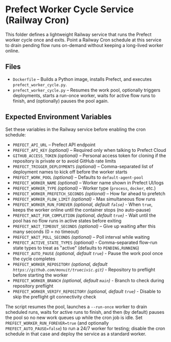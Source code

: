 # Prefect Worker Cycle Service (Railway Cron)

This folder defines a lightweight Railway service that runs the Prefect worker
cycle once and exits. Point a Railway Cron schedule at this service to drain
pending flow runs on-demand without keeping a long-lived worker online.

## Files

- `Dockerfile` – Builds a Python image, installs Prefect, and executes
  `prefect_worker_cycle.py`.
- `prefect_worker_cycle.py` – Resumes the work pool, optionally triggers
  deployments, starts a run-once worker, waits for active flow runs to finish,
  and (optionally) pauses the pool again.

## Expected Environment Variables

Set these variables in the Railway service before enabling the cron schedule:

- `PREFECT_API_URL` – Prefect API endpoint
- `PREFECT_API_KEY` *(optional)* – Required only when talking to Prefect Cloud
- `GITHUB_ACCESS_TOKEN` *(optional)* – Personal access token for cloning if the
  repository is private or to avoid GitHub rate limits
- `PREFECT_TRIGGER_DEPLOYMENTS` *(optional)* – Comma-separated list of
  deployment names to kick off before the worker starts
- `PREFECT_WORK_POOL` *(optional)* – Defaults to `default-agent-pool`
- `PREFECT_WORKER_NAME` *(optional)* – Worker name shown in Prefect UI/logs
- `PREFECT_WORKER_TYPE` *(optional)* – Worker type (`process`, `docker`, etc.)
- `PREFECT_WORKER_PREFETCH_SECONDS` *(optional)* – How far ahead to prefetch
- `PREFECT_WORKER_FLOW_LIMIT` *(optional)* - Max simultaneous flow runs
- `PREFECT_WORKER_RUN_FOREVER` *(optional, default `false`)* - When `true`,
  keeps the worker online until the container stops (no auto-pause)
- `PREFECT_WAIT_FOR_COMPLETION` *(optional, default `true`)* - Wait until the
  pool has no flow runs in active states before exiting
- `PREFECT_WAIT_TIMEOUT_SECONDS` *(optional)* – Give up waiting after this many
  seconds (0 = no timeout)
- `PREFECT_WAIT_POLL_SECONDS` *(optional)* – Poll interval while waiting
- `PREFECT_ACTIVE_STATE_TYPES` *(optional)* - Comma-separated flow-run state
  types to treat as "active" (defaults to `PENDING,RUNNING`)
- `PREFECT_AUTO_PAUSE` *(optional, default `true`)* - Pause the work pool once
  the cycle completes
- `PREFECT_WORKER_REPOSITORY` *(optional, default `https://github.com/monuit/truecivic.git`)* - Repository to preflight before starting the worker
- `PREFECT_WORKER_BRANCH` *(optional, default `main`)* - Branch to check during repository preflight
- `PREFECT_WORKER_VERIFY_REPOSITORY` *(optional, default `true`)* - Disable to skip the preflight git connectivity check

The script resumes the pool, launches a `--run-once` worker to drain scheduled
runs, waits for active runs to finish, and then (by default) pauses the pool so
no new work queues up while the cron job is idle. Set
`PREFECT_WORKER_RUN_FOREVER=true` (and optionally `PREFECT_AUTO_PAUSE=false`)
to run a 24/7 worker for testing; disable the cron schedule in that case and
deploy the service as a standard worker.
